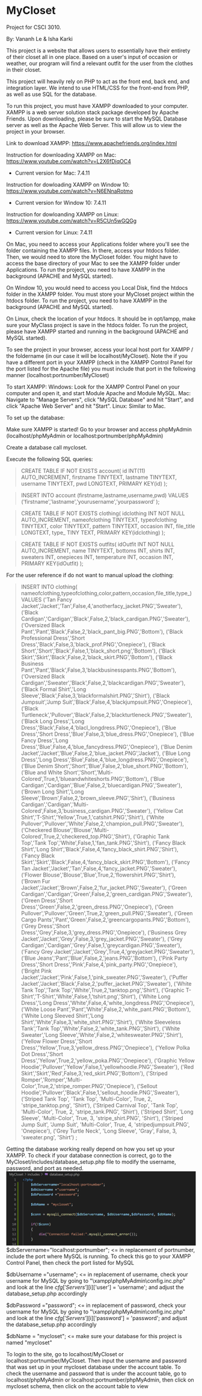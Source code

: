 # MyCloset
Project for CSCI 3010.

By: Vananh Le & Isha Karki

This project is a website that allows users to essentially have their entirety of 
their closet all in one place. Based on a user's input of occasion or weather, our program will
find a relevant outfit for the user from the clothes in their closet. 

This project will heavily rely on PHP to act as the front end, back end, and integration layer. We intend to
use HTML/CSS for the front-end from PHP, as well as use SQL for the database.

To run this project, you must have XAMPP downloaded to your computer. XAMPP is a web server solution stack package developed by Apache Friends. Upon downloading, 
please be sure to start the MySQL Database server as well as the Apache Web Server. This will allow us to view the project in your browser.

Link to download XAMPP: https://www.apachefriends.org/index.html

Instruction for downloading XAMPP on Mac: https://www.youtube.com/watch?v=L2X6fDiqOC4
- Current version for Mac: 7.4.11

Instruction for dowloading XAMPP on Window 10: https://www.youtube.com/watch?v=N6ENnaRotmo
- Current version for Window 10: 7.4.11

Instruction for dowloanding XAMPP on Linux: https://www.youtube.com/watch?v=R5CUn5wGQGg
- Current version for Linux: 7.4.11

On Mac, you need to access your Applications folder where you'll see the folder containing the XAMPP files. In there, access your htdocs folder. Then, we would need to store the MyCloset folder. 
You might have to access the base directory of your Mac to see the XAMPP folder under Applications. To run the project, you need to have XAMPP in the background (APACHE and MySQL started).

On Window 10, you would need to access you Local Disk, find the htdocs folder in the XAMPP folder. You must store your MyCloset project within the htdocs folder. To run the project, you need to have XAMPP in the background (APACHE and MySQL started).

On Linux, check the location of your htdocs. It should be in opt/lampp, make sure your MyClass project is save in the htdocs folder. To run the project, please have XAMPP started and running in the background (APACHE and MySQL started).

To see the project in your browser, access your local host port for XAMPP / the foldername (in our case it will be localhost/MyCloset). Note the if you have a different port in your XAMPP (check in the XAMPP Control Panel for the port listed for the Apache file) you must include that port in the following manner (localhost:portnumber/MyCloset) 

To start XAMPP:
Windows: Look for the XAMPP Control Panel on your computer and open it, and start Module Apache and Module MySQL.
Mac: Navigate to "Manage Servers", click "MySQL Database" and hit "Start", and click "Apache Web Server" and hit "Start".
Linux: Similar to Mac.

To set up the database:

Make sure XAMPP is started! Go to your browser and access phpMyAdmin (localhost/phpMyAdmin or localhost:portnumber/phpMyAdmin)

Create a database call mycloset.

Execute the following SQL queries:

>CREATE TABLE IF NOT EXISTS account(
>    id INT(11) AUTO_INCREMENT, 
>    firstname TINYTEXT,
>    lastname TINYTEXT,
>    username TINYTEXT,
>    pwd LONGTEXT,
>    PRIMARY KEY(id)
);

>INSERT INTO account
   (firstname,lastname,username,pwd)
VALUES
    ('firstname','lastname','yourusername',’yourpassword’
);


>CREATE TABLE IF NOT EXISTS clothing( idclothing INT NOT NULL AUTO_INCREMENT, nameofclothing TINYTEXT, typeofclothing TINYTEXT, color TINYTEXT, pattern TINYTEXT, occasion INT, file_title LONGTEXT, type_ TINY TEXT, PRIMARY KEY(idclothing)
);

>CREATE TABLE IF NOT EXISTS outfits( idOutfit INT NOT NULL AUTO_INCREMENT, name TINYTEXT, bottoms INT, shirts INT, sweaters INT, onepieces INT, temperature INT, occasion INT, PRIMARY KEY(idOutfit) );

For the user reference if do not want to manual upload the clothing:
>INSERT INTO clothing(
    nameofclothing,typeofclothing,color,pattern,occasion,file_title,type_)
VALUES
	('Tan Fancy Jacket','Jacket','Tan',False,4,'anotherfacy_jacket.PNG','Sweater'),
    ('Black Cardigan','Cardigan','Black',False,2,'black_cardigan.PNG','Sweater'),
    ('Oversized Black Pant','Pant','Black',False,2,'black_pant_big.PNG','Bottom'),
    ('Black Professional Dress','Short Dress','Black',False,3,'black_prof.PNG','Onepiece'),
    ('Black Short','Short','Black',False,1,'black_short.png','Bottom'),
    ('Black Skirt','Skirt','Black',False,2,'black_skirt.PNG','Bottom'),
    ('Black Business Pant','Pant','Black',False,3,'blackbusinesspants.PNG','Bottom'),
    ('Oversized Black Cardigan','Sweater','Black',False,2,'blackcardigan.PNG','Sweater'),
    ('Black Formal Shirt','Long Sleeve','Black',False,3,'blackformalshirt.PNG','Shirt'),
    ('Black Jumpsuit','Jump Suit','Black',False,4,'blackjumpsuit.PNG','Onepiece'),
    ('Black Turtleneck','Pullover','Black',False,2,'blackturtleneck.PNG','Sweater'),
    ('Black Long Dress','Long Dress','Black',False,4,'blacl_longdress.PNG','Onepiece'),
    ('Blue Dress','Short Dress','Blue',False,3,'blue_dress.PNG','Onepiece'),
    ('Blue Fancy Dress','Long Dress','Blue',False,4,'blue_fancydress.PNG','Onepiece'),
    ('Blue Denim Jacket','Jacket','Blue',False,2,'blue_jacket.PNG','Jacket'),
    ('Blue Long Dress','Long Dress','Blue',False,4,'blue_longdress.PNG','Onepiece'),
    ('Blue Denim Short','Short','Blue',False,2,'blue_short.PNG','Bottom'),
    ('Blue and White Short','Short','Multi-Colored',True,1,'blueandwhiteshorts.PNG','Bottom'),
    ('Blue Cardigan','Cardigan','Blue',False,2,'bluecardigan.PNG','Sweater'),
    ('Brown Long Shirt','Long Sleeve','Brown',False,2,'brown_sleeve.PNG','Shirt'),
    ('Business Cardigan','Cardigan','Multi-Colored',False,3,'business_cardigan.PNG','Sweater'),
    ('Yellow Cat Shirt','T-Shirt','Yellow',True,1,'catshirt.PNG','Shirt'),
    ('White Pullover','Pullover','White',False,2,'champion_pull.PNG','Sweater'),
    ('Checkered Blouse','Blouse','Multi-Colored',True,2,'checkered_top.PNG','Shirt'),
    ('Graphic Tank Top','Tank Top','White',False,1,'fan_tank.PNG','Shirt'),
    ('Fancy Black Shirt','Long Shirt','Black',False,4,'fancy_black_shirt.PNG','Shirt'),
    ('Fancy Black Skirt','Skirt','Black',False,4,'fancy_black_skirt.PNG','Bottom'),
    ('Fancy Tan Jacket','Jacket','Tan',False,4,'fancy_jacket.PNG','Sweater'),
    ('Flower Blouse','Blouse','Blue',True,2,'flowershirt.PNG','Shirt'),
    ('Brown Fur Jacket','Jacket','Brown',False,2,'fur_jacket.PNG','Sweater'),
    ('Green Cardigan','Cardigan','Green',False,2,'green_cardigan.PNG','Sweater'),
    ('Green Dress','Short Dress','Green',False,2,'green_dress.PNG','Onepiece'),
    ('Green Pullover','Pullover','Green',True,2,'green_pull.PNG','Sweater'),
    ('Green Cargo Pants','Pant','Green',False,2,'greencargopants.PNG','Bottom'),
    ('Grey Dress','Short Dress','Grey',False,3,'grey_dress.PNG','Onepiece'),
    ('Business Grey Jacket','Jacket','Grey',False,3,'grey_jacket.PNG','Sweater'),
    ('Grey Cardigan','Cardigan','Grey',False,1,'greycardigan.PNG','Sweater'),
    ('Fancy Grey Jacket','Jacket','Grey',True,4,'greyjacket.PNG','Sweater'),
    ('Blue Jeans','Pant','Blue',False,2,'jeans.PNG','Bottom'),
    ('Pink Party Dress','Short Dress','Pink',False,4,'pink_party.PNG','Onepiece'),
    ('Bright Pink Jacket','Jacket','Pink',False,1,'pink_sweater.PNG','Sweater'),
    ('Puffer Jacket','Jacket','Black',False,2,'puffer_jacket.PNG','Sweater'),
    ('White Tank Top','Tank Top','White',True,2,'tanktop.png','Shirt'),
    ('Graphic T-Shirt','T-Shirt','White',False,1,'tshirt.png','Shirt'),
    ('White Long Dress','Long Dress','White',False,4,'white_longdress.PNG','Onepiece'),
    ('White Loose Pant','Pant','White',False,2,'white_pant.PNG','Bottom'),
    ('White Long Sleeved Shirt','Long Shirt','White',False,3,'white_shirt.PNG','Shirt'),
    ('White Sleeveless Tank','Tank Top','White',False,2,'white_tank.PNG','Shirt'),
    ('White Sweater','Long Sleeve','White',False,2,'whitesweater.PNG','Shirt'),
    ('Yellow Flower Dress','Short Dress','Yellow',True,3,'yellow_dress.PNG','Onepiece'),
    ('Yellow Polka Dot Dress','Short Dress','Yellow',True,2,'yellow_poka.PNG','Onepiece'),
    ('Graphic Yellow Hoodie','Pullover','Yellow',False,1,'yellowhoodie.PNG','Sweater'),
    ('Red Skirt','Skirt','Red',False,3,'red_skirt.PNG','Bottom'),
    ('Striped Romper','Romper','Multi-Color',True,2,'stripe_romper.PNG','Onepiece'),
    ('Sellout Hoodie','Pullover','Black',False,1,'sellout_hoodie.PNG','Sweater'),
    ('Striped Tank Top', 'Tank Top', 'Multi-Color', True, 2, 'stripe_tanktop.png', 'Shirt'),
    ('Striped Carnival Top', 'Tank Top', 'Multi-Color', True, 2, 'stripe_tank.PNG', 'Shirt'),
    ('Striped Shirt', 'Long Sleeve', 'Multi-Color', True, 3, 'stripe_shirt.PNG', 'Shirt'),
    ('Striped Jump Suit', 'Jump Suit', 'Multi-Color', True, 4, 'stripedjumpsuit.PNG', 'Onepiece'),
    ('Grey Turtle Neck', 'Long Sleeve', 'Gray', False, 3, 'sweater.png', 'Shirt')
;

Getting the database working really depend on how you set up your XAMPP. To check if your database connection is correct, go to the MyCloset/includes/database_setup.php file to modify the username, password, and port as needed. 
![data_setup](checkpoints/screenshots/data_setup.png)
$dbServername="localhost:portnumber"; <= in replacement of portnumber, include the port where MySQL is running. To check this go to your XAMPP Control Panel, then check the port listed for MySQL

$dbUsername ="username"; <= in replacement of username, check your username for MySQL by going to "\xampp\phpMyAdmin\config.inc.php" and look at the line $cfg['Servers'][$i]['user'] = 'username'; and adjust the  database_setup.php accordingly

$dbPassword ="password"; <= in replacement of password, check your username for MySQL by going to "\xampp\phpMyAdmin\config.inc.php" and look at the line $cfg['Servers'][$i]['password'] = 'password'; and adjust the  database_setup.php accordingly

$dbName = "mycloset"; <= make sure your database for this project is named "mycloset"

To login to the site, go to localhost/MyCloset or localhost:portnumber/MyCloset. Then input the username and password that was set up in your mycloset database under the account table. To check the username and password that is under the account table, go to localhost/phpMyAdmin or localhost:portnumber/phpMyAdmin, then click on mycloset schema, then click on the account table to view

